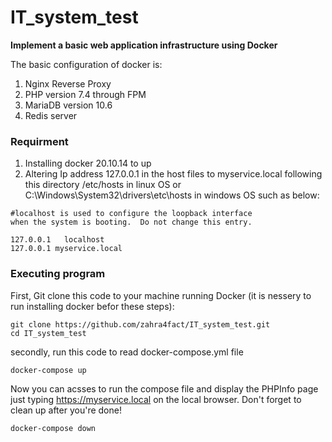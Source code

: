 # IT_system_test
**Implement a basic web application infrastructure using Docker**

The basic configuration of docker is:
1) Nginx Reverse Proxy 
2) PHP version 7.4 through FPM 
3) MariaDB version 10.6  
4) Redis server

### Requirment
1) Installing docker 20.10.14 to up
2) Altering Ip address 127.0.0.1 in the host files to myservice.local following this directory /etc/hosts in linux OS or C:\Windows\System32\drivers\etc\hosts in windows OS such as below:

```
#localhost is used to configure the loopback interface
when the system is booting.  Do not change this entry.

127.0.0.1	localhost
127.0.0.1 myservice.local
```
### Executing program
First, Git clone this code to your machine running Docker (it is nessery to run installing docker befor these steps):
```
git clone https://github.com/zahra4fact/IT_system_test.git
cd IT_system_test
```
secondly, run this code to read docker-compose.yml file
```
docker-compose up 
```

Now you can acsses to run the compose file and display the PHPInfo page just typing https://myservice.local on the local browser.
Don't forget to clean up after you're done!
```
docker-compose down
```

